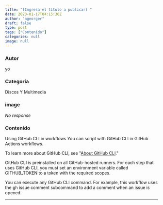 ```yaml
---
title: "[Ingresa el título a publicar] "
date: 2023-01-17T04:15:36Z
author: "ngeorger"
draft: false
type: post
tags: ["Contenido"]
categories: null
image: null
---
```


### Autor

yo

### Categoria

Discos Y Multimedia

### image

_No response_

### Contenido

Using GitHub CLI in workflows
You can script with GitHub CLI in GitHub Actions workflows.

To learn more about GitHub CLI, see "[About GitHub CLI](https://docs.github.com/en/github-cli/github-cli/about-github-cli)."

GitHub CLI is preinstalled on all GitHub-hosted runners. For each step that uses GitHub CLI, you must set an environment variable called GITHUB_TOKEN to a token with the required scopes.

You can execute any GitHub CLI command. For example, this workflow uses the gh issue comment subcommand to add a comment when an issue is opened.

---

